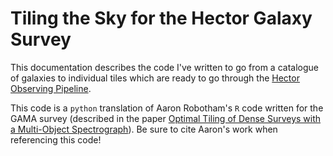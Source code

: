 # Tiling the Sky for the Hector Galaxy Survey

This documentation describes the code I've written to go from a catalogue of galaxies to individual tiles which are ready to go through the [Hector Observing Pipeline](https://samvaughan.info/hector-observing/).

This code is a `python` translation of Aaron Robotham's `R` code written for the GAMA survey (described in the paper [Optimal Tiling of Dense Surveys with a Multi-Object Spectrograph](https://ui.adsabs.harvard.edu/abs/2010PASA...27...76R/abstract)). Be sure to cite Aaron's work when referencing this code!


